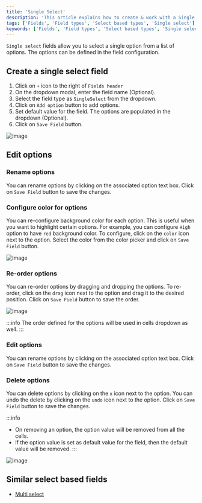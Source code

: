 ```yaml
---
title: 'Single Select'
description: 'This article explains how to create & work with a Single select field.'
tags: ['Fields', 'Field types', 'Select based types', 'Single select']
keywords: ['Fields', 'Field types', 'Select based types', 'Single select', 'Create single select field']
---
```



`Single select` fields allow you to select a single option from a list of options. The options can be defined in the field configuration.

## Create a single select field
1. Click on `+` icon to the right of `Fields header`
2. On the dropdown modal, enter the field name (Optional).
3. Select the field type as `SingleSelect` from the dropdown.
4. Click on `Add option` button to add options.
5. Set default value for the field. The options are populated in the dropdown (Optional).
6. Click on `Save Field` button.

![image](/img/v2/fields/types/singleselect.png)

## Edit options

### Rename options
You can rename options by clicking on the associated option text box. Click on `Save Field` button to save the changes.

### Configure color for options
You can re-configure background color for each option. This is useful when you want to highlight certain options. For example, you can configure `High` option to have `red` background color.
To configure, click on the `color` icon next to the option. Select the color from the color picker and click on `Save Field` button.

![image](/img/v2/fields/types/options-change-colour.png)

### Re-order options
You can re-order options by dragging and dropping the options. To re-order, click on the `drag` icon next to the option and drag it to the desired position. Click on `Save Field` button to save the order.

![image](/img/v2/fields/types/options-reorder.png)

:::info
The order defined for the options will be used in cells dropdown as well.
:::

### Edit options
You can rename options by clicking on the associated option text box. Click on `Save Field` button to save the changes.

### Delete options
You can delete options by clicking on the `x` icon next to the option. You can undo the delete by clicking on the `undo` icon next to the option. Click on `Save Field` button to save the changes.

:::info
- On removing an option, the option value will be removed from all the cells.
- If the option value is set as default value for the field, then the default value will be removed.
  :::

![image](/img/v2/fields/types/options-remove.png)

## Similar select based fields
- [Multi select](020.multi-select.md)